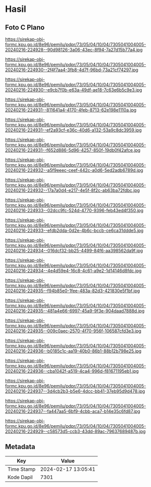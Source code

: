# Hasil

## Foto C Plano

https://sirekap-obj-formc.kpu.go.id/8e96/pemilu/pdpr/73/05/04/10/04/7305041004005-20240216-224928--90d98126-3a06-43ec-8f94-7a27d15b77a4.jpg

https://sirekap-obj-formc.kpu.go.id/8e96/pemilu/pdpr/73/05/04/10/04/7305041004005-20240216-224930--2f4f7aa4-3fb8-4d7f-96bd-73a21cf74297.jpg

https://sirekap-obj-formc.kpu.go.id/8e96/pemilu/pdpr/73/05/04/10/04/7305041004005-20240216-224930--e9cb7f0b-e63a-49df-ae18-7c63e6b5c9e3.jpg

https://sirekap-obj-formc.kpu.go.id/8e96/pemilu/pdpr/73/05/04/10/04/7305041004005-20240216-224931--811641a4-4170-4feb-8713-62e198e1110a.jpg

https://sirekap-obj-formc.kpu.go.id/8e96/pemilu/pdpr/73/05/04/10/04/7305041004005-20240216-224931--ef2a93cf-e36c-40d6-a132-53a9c8dc3959.jpg

https://sirekap-obj-formc.kpu.go.id/8e96/pemilu/pdpr/73/05/04/10/04/7305041004005-20240216-224931--f652d886-5d96-4257-850f-19db0f42afce.jpg

https://sirekap-obj-formc.kpu.go.id/8e96/pemilu/pdpr/73/05/04/10/04/7305041004005-20240216-224932--a5f9eeec-ceef-442c-a0d6-5ed2adb6789d.jpg

https://sirekap-obj-formc.kpu.go.id/8e96/pemilu/pdpr/73/05/04/10/04/7305041004005-20240216-224932--17a7a0d4-e217-4e5f-8f2c-ab63ba72fdbc.jpg

https://sirekap-obj-formc.kpu.go.id/8e96/pemilu/pdpr/73/05/04/10/04/7305041004005-20240216-224933--02dcc9fc-524d-4770-9396-feb43ed4f350.jpg

https://sirekap-obj-formc.kpu.go.id/8e96/pemilu/pdpr/73/05/04/10/04/7305041004005-20240216-224933--efdb2dda-0d2e-4b6c-bccb-ce6ca31ddde5.jpg

https://sirekap-obj-formc.kpu.go.id/8e96/pemilu/pdpr/73/05/04/10/04/7305041004005-20240216-224934--016dcf32-bb25-4499-84f6-aa398562da9f.jpg

https://sirekap-obj-formc.kpu.go.id/8e96/pemilu/pdpr/73/05/04/10/04/7305041004005-20240216-224934--4e4d59e4-16c8-4c61-a9e2-1d14146d8fdc.jpg

https://sirekap-obj-formc.kpu.go.id/8e96/pemilu/pdpr/73/05/04/10/04/7305041004005-20240216-224935--f94b85e0-1fee-483a-82d3-421830e5f1bf.jpg

https://sirekap-obj-formc.kpu.go.id/8e96/pemilu/pdpr/73/05/04/10/04/7305041004005-20240216-224935--481a4e66-6997-45a9-9f3e-904daad7888d.jpg

https://sirekap-obj-formc.kpu.go.id/8e96/pemilu/pdpr/73/05/04/10/04/7305041004005-20240216-224935--009c0aec-2570-4f70-956f-106587cfd3e3.jpg

https://sirekap-obj-formc.kpu.go.id/8e96/pemilu/pdpr/73/05/04/10/04/7305041004005-20240216-224936--b0185c1c-aa19-40b0-86b1-88b12b798e25.jpg

https://sirekap-obj-formc.kpu.go.id/8e96/pemilu/pdpr/73/05/04/10/04/7305041004005-20240216-224936--cba1042f-a519-4ca4-996d-f81671195eb1.jpg

https://sirekap-obj-formc.kpu.go.id/8e96/pemilu/pdpr/73/05/04/10/04/7305041004005-20240216-224937--3d4cb2b3-b5e6-4dcc-bb41-37eb95d9d478.jpg

https://sirekap-obj-formc.kpu.go.id/8e96/pemilu/pdpr/73/05/04/10/04/7305041004005-20240216-224937--fa447aa5-6bf9-4cbb-aca7-b14e35c6fd87.jpg

https://sirekap-obj-formc.kpu.go.id/8e96/pemilu/pdpr/73/05/04/10/04/7305041004005-20240216-224929--c58573d5-ccb3-43dd-89ac-79637689487b.jpg


## Metadata

| Key        | Value               |
| ---------- | ------------------- |
| Time Stamp | 2024-02-17 13:05:41 |
| Kode Dapil | 7301                |



